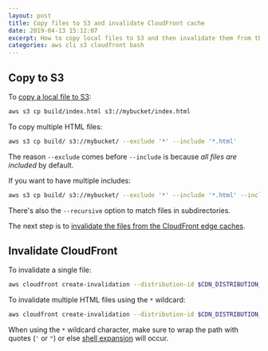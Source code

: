```yaml
---
layout: post
title: Copy files to S3 and invalidate CloudFront cache
date: 2019-04-13 15:12:07
excerpt: How to copy local files to S3 and then invalidate them from the CloudFront edge caches.
categories: aws cli s3 cloudfront bash
---
```


## Copy to S3

To [copy a local file to S3](https://docs.aws.amazon.com/cli/latest/reference/s3/cp.html#examples):

```sh
aws s3 cp build/index.html s3://mybucket/index.html
```

To copy multiple HTML files:

```sh
aws s3 cp build/ s3://mybucket/ --exclude '*' --include '*.html'
```

The reason `--exclude` comes before `--include` is because _all files are included_ by default.

If you want to have multiple includes:

```sh
aws s3 cp build/ s3://mybucket/ --exclude '*' --include '*.html' --include '*.js'
```

There's also the `--recursive` option to match files in subdirectories.

The next step is to [invalidate the files from the CloudFront edge caches](https://docs.aws.amazon.com/AmazonCloudFront/latest/DeveloperGuide/Invalidation.html).

## Invalidate CloudFront

To invalidate a single file:

```sh
aws cloudfront create-invalidation --distribution-id $CDN_DISTRIBUTION_ID --paths '/index.html'
```

To invalidate multiple HTML files using the `*` wildcard:

```sh
aws cloudfront create-invalidation --distribution-id $CDN_DISTRIBUTION_ID --paths '/*'
```

When using the `*` wildcard character, make sure to wrap the path with quotes (`'` or `"`) or else [shell expansion](http://linuxcommand.org/lc3_lts0080.php) will occur.
